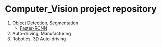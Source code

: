 # Computer_Vision project repository

1. Object Detection, Segmentation
    - [Faster-RCNN](https://github.com/hojie11/Computer_Vision/Detection_Segmentation/Faster_RCNN)
2. Auto-driving, Manufacturing
3. Robotics, 3D Auto-driving
